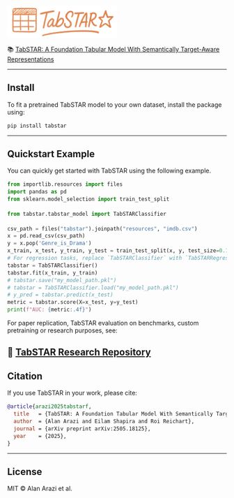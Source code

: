 <img src="https://raw.githubusercontent.com/alanarazi7/TabSTAR/main/figures/tabstar_logo.png" alt="TabSTAR Logo" width="50%">

📚 [TabSTAR: A Foundation Tabular Model With Semantically Target-Aware Representations](https://arxiv.org/abs/2505.18125)

---

## Install

To fit a pretrained TabSTAR model to your own dataset, install the package using:

```bash
pip install tabstar
```
---

## Quickstart Example

You can quickly get started with TabSTAR using the following example.

```python
from importlib.resources import files
import pandas as pd
from sklearn.model_selection import train_test_split

from tabstar.tabstar_model import TabSTARClassifier

csv_path = files("tabstar").joinpath("resources", "imdb.csv")
x = pd.read_csv(csv_path)
y = x.pop('Genre_is_Drama')
x_train, x_test, y_train, y_test = train_test_split(x, y, test_size=0.1)
# For regression tasks, replace `TabSTARClassifier` with `TabSTARRegressor`.
tabstar = TabSTARClassifier()
tabstar.fit(x_train, y_train)
# tabstar.save("my_model_path.pkl")
# tabstar = TabSTARClassifier.load("my_model_path.pkl")
# y_pred = tabstar.predict(x_test)
metric = tabstar.score(X=x_test, y=y_test)
print(f"AUC: {metric:.4f}")
```

For paper replication, TabSTAR evaluation on benchmarks, custom pretraining or research purposes, see:

🔗 [TabSTAR Research Repository](https://github.com/alanarazi7/TabSTAR)
---

## Citation

If you use TabSTAR in your work, please cite:

```bibtex
@article{arazi2025tabstarf,
  title   = {TabSTAR: A Foundation Tabular Model With Semantically Target-Aware Representations},
  author  = {Alan Arazi and Eilam Shapira and Roi Reichart},
  journal = {arXiv preprint arXiv:2505.18125},
  year    = {2025},
}
```

---

## License

MIT © Alan Arazi et al.
